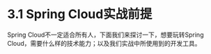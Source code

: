 # 3.1 Spring Cloud实战前提

Spring Cloud不一定适合所有人，下面我们来探讨一下，想要玩转Spring Cloud，需要什么样的技术能力；以及我们实战中所使用到的开发工具。